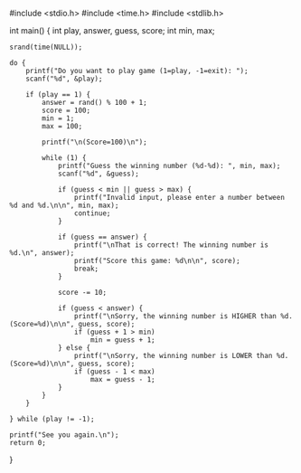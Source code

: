#include <stdio.h>
#include <time.h>
#include <stdlib.h>

int main()
{
    int play, answer, guess, score;
    int min, max;

    srand(time(NULL));

    do {
        printf("Do you want to play game (1=play, -1=exit): ");
        scanf("%d", &play);

        if (play == 1) {
            answer = rand() % 100 + 1;
            score = 100;
            min = 1;
            max = 100;

            printf("\n(Score=100)\n");

            while (1) {
                printf("Guess the winning number (%d-%d): ", min, max);
                scanf("%d", &guess);

                if (guess < min || guess > max) {
                    printf("Invalid input, please enter a number between %d and %d.\n\n", min, max);
                    continue;
                }

                if (guess == answer) {
                    printf("\nThat is correct! The winning number is %d.\n", answer);
                    printf("Score this game: %d\n\n", score);
                    break;
                }

                score -= 10;

                if (guess < answer) {
                    printf("\nSorry, the winning number is HIGHER than %d. (Score=%d)\n\n", guess, score);
                    if (guess + 1 > min)
                        min = guess + 1;
                } else {
                    printf("\nSorry, the winning number is LOWER than %d. (Score=%d)\n\n", guess, score);
                    if (guess - 1 < max)
                        max = guess - 1;
                }
            }
        }

    } while (play != -1);

    printf("See you again.\n");
    return 0;
}

